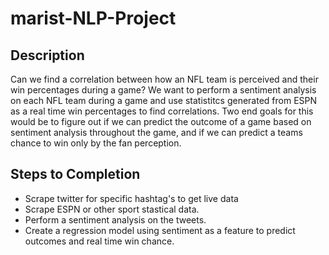 # marist-NLP-Project
## Description
Can we find a correlation between how an NFL team is perceived and their win percentages during a game? We want to perform a sentiment analysis on each NFL team during a game and use statistitcs generated from ESPN as a real time win percentages to find correlations. Two end goals for this would be to figure out if we can predict the outcome of a game based on sentiment analysis throughout the game, and if we can predict a teams chance to win only by the fan perception. 
## Steps to Completion
- Scrape twitter for specific hashtag's to get live data
- Scrape ESPN or other sport stastical data. 
- Perform a sentiment analysis on the tweets. 
- Create a regression model using sentiment as a feature to predict outcomes and real time win chance. 
